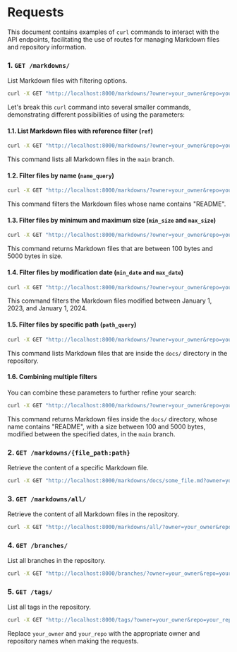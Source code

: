 # Requests

This document contains examples of `curl` commands to interact with the API endpoints, facilitating the use of routes for managing Markdown files and repository information.

### 1. `GET /markdowns/`

List Markdown files with filtering options.

```bash
curl -X GET "http://localhost:8000/markdowns/?owner=your_owner&repo=your_repo&ref=main&name_query=README&min_size=100&max_size=5000&min_date=2023-01-01T00:00:00&max_date=2024-01-01T00:00:00&path_query=docs/"
```

Let's break this `curl` command into several smaller commands, demonstrating different possibilities of using the parameters:

#### 1.1. List Markdown files with reference filter (`ref`)

```bash
curl -X GET "http://localhost:8000/markdowns/?owner=your_owner&repo=your_repo&ref=main"
```

This command lists all Markdown files in the `main` branch.

#### 1.2. Filter files by name (`name_query`)

```bash
curl -X GET "http://localhost:8000/markdowns/?owner=your_owner&repo=your_repo&ref=main&name_query=README"
```

This command filters the Markdown files whose name contains "README".

#### 1.3. Filter files by minimum and maximum size (`min_size` and `max_size`)

```bash
curl -X GET "http://localhost:8000/markdowns/?owner=your_owner&repo=your_repo&ref=main&min_size=100&max_size=5000"
```

This command returns Markdown files that are between 100 bytes and 5000 bytes in size.

#### 1.4. Filter files by modification date (`min_date` and `max_date`)

```bash
curl -X GET "http://localhost:8000/markdowns/?owner=your_owner&repo=your_repo&ref=main&min_date=2023-01-01T00:00:00&max_date=2024-01-01T00:00:00"
```

This command filters the Markdown files modified between January 1, 2023, and January 1, 2024.

#### 1.5. Filter files by specific path (`path_query`)

```bash
curl -X GET "http://localhost:8000/markdowns/?owner=your_owner&repo=your_repo&ref=main&path_query=docs/"
```

This command lists Markdown files that are inside the `docs/` directory in the repository.

#### 1.6. Combining multiple filters

You can combine these parameters to further refine your search:

```bash
curl -X GET "http://localhost:8000/markdowns/?owner=your_owner&repo=your_repo&ref=main&name_query=README&min_size=100&max_size=5000&min_date=2023-01-01T00:00:00&max_date=2024-01-01T00:00:00&path_query=docs/"
```

This command returns Markdown files inside the `docs/` directory, whose name contains "README", with a size between 100 and 5000 bytes, modified between the specified dates, in the `main` branch.

### 2. `GET /markdowns/{file_path:path}`

Retrieve the content of a specific Markdown file.

```bash
curl -X GET "http://localhost:8000/markdowns/docs/some_file.md?owner=your_owner&repo=your_repo&ref=main"
```

### 3. `GET /markdowns/all/`

Retrieve the content of all Markdown files in the repository.

```bash
curl -X GET "http://localhost:8000/markdowns/all/?owner=your_owner&repo=your_repo&ref=main"
```

### 4. `GET /branches/`

List all branches in the repository.

```bash
curl -X GET "http://localhost:8000/branches/?owner=your_owner&repo=your_repo"
```

### 5. `GET /tags/`

List all tags in the repository.

```bash
curl -X GET "http://localhost:8000/tags/?owner=your_owner&repo=your_repo"
```

Replace `your_owner` and `your_repo` with the appropriate owner and repository names when making the requests.